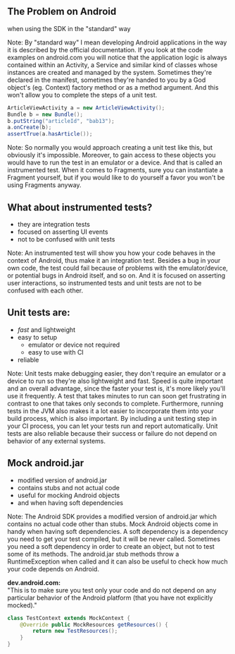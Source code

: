 ## The Problem on Android

when using the SDK in the "standard" way

Note: By "standard way" I mean developing Android applications in the way it is described by the official documentation.
If you look at the code examples on android.com you will notice that the application logic is always contained within
an Activity, a Service and similar kind of classes whose instances are created and managed by the system.
Sometimes they're declared in the manifest, sometimes they're handed to you by a God object's (eg. Context) factory method or
as a method argument. And this won't allow you to complete the steps of a unit test.



```java
ArticleViewActivity a = new ArticleViewActivity();
Bundle b = new Bundle();
b.putString("articleId", "bab13");
a.onCreate(b);
assertTrue(a.hasArticle());
```

Note: So normally you would approach creating a unit test like this, but obviously it's impossible.
Moreover, to gain access to these objects you would have to run the test in an emulator or a device.
And that is called an instrumented test. When it comes to Fragments, sure you can instantiate a Fragment yourself,
but if you would like to do yourself a favor you won't be using Fragments anyway.




## What about instrumented tests?

* they are integration tests
* focused on asserting UI events
* not to be confused with unit tests

Note: An instrumented test will show you how your code behaves in the context of Android, thus make it an integration test.
Besides a bug in your own code, the test could fail because of problems with the emulator/device, or potential bugs in Android itself, and so on.
And it is focused on asserting user interactions, so instrumented tests and unit tests are not to be confused with each other.



## Unit tests are:

* *fast* and lightweight
* easy to setup
  * emulator or device not required
  * easy to use with CI
* reliable
  
Note: Unit tests make debugging easier, they don't require an emulator or a device to run so they're also lightweight and fast.
Speed is quite important and an overall advantage, since the faster your test is, it's more likely you'll use it frequently.
A test that takes minutes to run can soon get frustrating in contrast to one that takes only seconds to complete.
Furthermore, running tests in the JVM also makes it a lot easier to incorporate them into your build process, which is also important.
By including a unit testing step in your CI process, you can let your tests run and report automatically.
Unit tests are also reliable because their success or failure do not depend on behavior of any external systems.



## Mock android.jar

* modified version of android.jar
* contains stubs and not actual code
* useful for mocking Android objects
* and when having soft dependencies

Note: The Android SDK provides a modified version of android.jar which contains no actual code other than stubs.
Mock Android objects come in handy when having soft dependencies. A soft dependency is a dependency you need to get your test compiled,
but it will be never called. Sometimes you need a soft dependency in order to create an object, but not to test some of its methods.
The android.jar stub methods throw a RuntimeException when called and it can also be useful to check how much your code depends on Android.



**dev.android.com:**  
"This is to make sure you test only your code and do not depend on any particular behavior of the Android platform (that you have not explicitly mocked)."

```java
class TestContext extends MockContext {
    @Override public MockResources getResources() {
        return new TestResources();
    }
}
```
